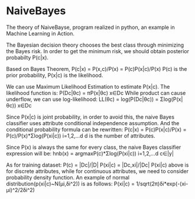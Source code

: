 # NaiveBayes
The theory of NaiveBayse, program realized in python, an example in Machine Learning in Action.

The Bayesian decision theory chooses the best class through minimizing the Bayes risk. In order to get the minimum risk, we should obtain posterior probabilty P(c|x).

Based on Bayes Theorem,
                    P(c|x) = P(x,c)/P(x)
                           = P(c)P(x|c)/P(x)
P(c) is the prior probability, P(x|c) is the likelihood.

We can use Maximum Likelihood Estimation to estimate P(x|c). The likelihood function is:
                    P(Dc|θc) = πP(x|θc)     x∈Dc
While product can cause underflow, we can use log-likelihood:
                    LL(θc) = log(P(Dc|θc))
                           = Σlog(P(x|θc))     x∈Dc
                           
Since P(x|c) is joint probability, in order to avoid this, the naive Bayes classifier uses attribute conditional independence assumption. And the conditional probability formula can be rewritten:
                    P(c|x) = P(c)P(x|c)/P(x)
                           = P(c)/P(x)*Σlog(P(xi|c))     i=1,2,...d
d is the number of attributes. 

Since P(x) is always the same for every class, the naive Bayes classifier expression will be:
                    hnb(x) = argmaxP(c)*Σlog(P(xi|c))     i=1,2,...d   c∈|y|

As for training dataset:
                    P(c) = |Dc|/|D|
                    P(xi|c) = |Dc,xi|/|Dc|
P(xi|c) above is for discrete attributes, while for continuous attributes, we need to consider probability density function. An example of normal distribution(p(xi|c)~N(μi,δi^2)) is as follows:
                    P(xi|c) = 1/sqrt(2π)δi*exp(-(xi-μi)^2/2δi^2)
